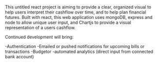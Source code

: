 
This untitled react project is aiming to provide a clear, organized visual to help users interpret their cashflow over time, and to help plan financial futures. Built with react, this web application uses mongoDB, express and node to allow unique user input, and Chartjs to provide a visual representation of a users cashflow.

Continued development will bring:

-Authentication
-Emailed or pushed notifications for upcoming bills or transactions
-Budgetor
-automated analytics (direct input from connected bank account)